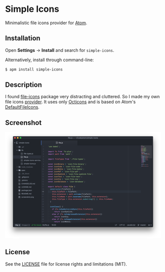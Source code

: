 # Simple Icons

Minimalistic file icons provider for [Atom][atom].

## Installation
Open **Settings** → **Install** and search for `simple-icons`.

Alternatively, install through command-line:

```sh
$ apm install simple-icons
```

## Description

I found [file-icons][file-icons] package very distracting and cluttered. So I made my own file icons [provider][services]. It uses only [Octicons][octicons] and is based on Atom's [DefaultFileIcons][default-file-icons].

## Screenshot

![screenshot][screenshot]

## License

See the [LICENSE](LICENSE.md) file for license rights and limitations (MIT).

[screenshot]: https://raw.githubusercontent.com/yuriihabrusiev/simple-icons/master/screenshot.png
[atom]: https://atom.io
[octicons]: http://octicons.github.com/
[services]: http://flight-manual.atom.io/behind-atom/sections/interacting-with-other-packages-via-services/
[default-file-icons]: https://github.com/atom/tree-view/blob/master/lib/default-file-icons.coffee
[file-icons]: https://github.com/file-icons/atom

